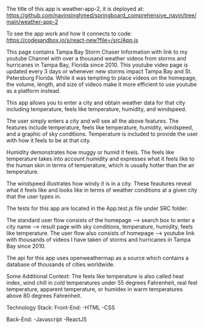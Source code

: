 The title of this app is weather-app-2, it is deployed at:
https://github.com/navinsinghmed/springboard_comprehensive_navin/tree/main/weather-app-2

To see the app work and how it connects to code:
[https://codesandbox.io/s/react-new?file=/src/App.js
](https://codesandbox.io/s/frosty-tdd-hw6r8s?file=/src/App.js)

This page contains Tampa Bay Storm Chaser Information with link to my youtube Channel with
over a thousand weather videos from storms and hurricanes in Tampa Bay, Florida since 2010. This youtube video page is updated every 3 days or whenever new storms impact Tampa Bay and St. Petersburg Florida. While it was tempting to place videos on the homepage, the volume, length, and size of videos make it more efficient to use youtube as a platform instead. 

This app allows you to enter a city and obtain weather data for that city including temperature,
feels like temperature, humidity, and windspeed.

The user simply enters a city and will see all the above features. The features include temperature, feels like temperature, humidity, windspeed, and a graphic of sky conditions. Temperature is included to provide the user with how it feels to be at that city. 

Humidity demonstrates how muggy or humid it feels. The feels like temperature takes into account humidity and expresses what it feels like to the human skin in terms of temperature, which is usually hotter than the air temperature. 

The windspeed illustrates how windy it is in a city. These feautures reveal what it feels like and looks like in terms of weather conditions at a given city that the user types in. 

The tests for this app are located in the App.test.js file under SRC folder.

The standard user flow consists of the homepage --> search box to enter a city name --> result page with sky conditions, temperature, humidity, feels like temperature. The user flow also consists of homepage --> youtube link with thousands of videos I have taken of storms and hurricanes in Tampa Bay since 2010. 

The api for this app uses openweathermap as a source which contains a database of thousands of cities worldwide. 

Some Additional Context:
The feels like temperature is also called heat index, wind chill in cold temperatures under 55 degrees Fahrenheit, real feel temperature, apparent temperature, or humidex in warm temperatures above 80 degrees Fahrenheit. 

Technology Stack: Front-End:
-HTML
-CSS 

Back-End:
-Javascript
-ReactJS
